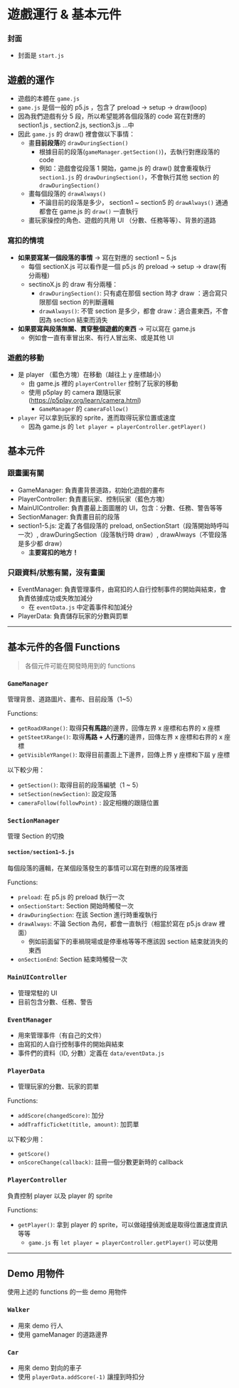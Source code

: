 # 遊戲運行 & 基本元件 

### 封面
- 封面是 `start.js`

## 遊戲的運作
- 遊戲的本體在 `game.js`
- `game.js` 是個一般的 p5.js ，包含了 preload -> setup -> draw(loop)
- 因為我們遊戲有分 5 段，所以希望能將各個段落的 code 寫在對應的 section1.js , section2.js, section3.js ...中
- 因此 `game.js` 的 draw() 裡會做以下事情：
    -  畫**目前段落**的 `drawDuringSection()`
        - 根據目前的段落(`gameManager.getSection()`)，去執行對應段落的 code
        - 例如：遊戲會從段落 1 開始，game.js 的 draw() 就會重複執行 `section1.js` 的 `drawDuringSection()`，不會執行其他 section 的  `drawDuringSection()`
    - 畫每個段落的 `drawAlways()`
        - 不論目前的段落是多少， section1 ~ section5 的 `drawAlways()` 通通都會在 game.js 的 `draw()` 一直執行
    - 畫玩家操控的角色、遊戲的共用 UI （分數、任務等等）、背景的道路

### 寫扣的情境
- **如果要寫某一個段落的事情** -> 寫在對應的 section1 ~ 5.js
    - 每個 sectionX.js 可以看作是一個 p5.js 的 preload -> setup -> draw(有分兩種)
    - sectinoX.js 的 draw 有分兩種：
        - `drawDuringSection()`: 只有處在那個 section 時才 draw ：適合寫只限那個 section 的判斷邏輯
        - `drawAlways()`: 不管 section 是多少，都會 draw：適合畫東西，不會因為 section 結束而消失
- **如果要寫與段落無關、貫穿整個遊戲的東西** -> 可以寫在 game.js
    - 例如會一直有車冒出來、有行人冒出來、或是其他 UI


### 遊戲的移動
- 是 player （藍色方塊）在移動（越往上 y 座標越小）
    - 由 game.js 裡的 `playerController` 控制了玩家的移動
    - 使用 p5play 的 camera 跟隨玩家(https://p5play.org/learn/camera.html)
        - `GameManager` 的 `cameraFollow()`
- `player` 可以拿到玩家的 sprite，進而取得玩家位置或速度
    - 因為 game.js 的 `let player = playerController.getPlayer()`


## 基本元件

### 跟畫圖有關  
- GameManager: 負責畫背景道路，初始化遊戲的畫布
- PlayerController: 負責畫玩家、控制玩家（藍色方塊）
- MainUIController: 負責畫最上面圖層的 UI，包含：分數、任務、警告等等
- SectionManager: 負責畫目前的段落
- section1-5.js: 定義了各個段落的 preload, onSectionStart（段落開始時呼叫一次）, drawDuringSection（段落執行時 draw）, drawAlways（不管段落是多少都 draw）
    - **主要寫扣的地方！**

### 只跟資料/狀態有關，沒有畫圖
- EventManager: 負責管理事件，由寫扣的人自行控制事件的開始與結束，會負責依據成功或失敗加減分
    - 在 `eventData.js` 中定義事件和加減分
- PlayerData: 負責儲存玩家的分數與罰單

----

## 基本元件的各個 Functions
> 各個元件可能在開發時用到的 functions

### `GameManager`
管理背景、道路圖片、畫布、目前段落（1~5）

Functions:
- `getRoadXRange()`: 取得**只有馬路**的邊界，回傳左界 x 座標和右界的 x 座標
- `getSteetXRange()`: 取得**馬路 + 人行道**的邊界，回傳左界 x 座標和右界的 x 座標
- `getVisibleYRange()`: 取得目前畫面上下邊界，回傳上界 y 座標和下屆 y 座標

以下較少用：
- `getSection()`: 取得目前的段落編號（1 ~ 5）
- `setSection(newSection)`: 設定段落
- `cameraFollow(followPoint)` : 設定相機的跟隨位置

### `SectionManager`
管理 Section 的切換

#### `section/section1~5.js`
每個段落的邏輯，在某個段落發生的事情可以寫在對應的段落裡面

Functions:
- `preload`: 在 p5.js 的 preload 執行一次
- `onSectionStart`: Section 開始時觸發一次
- `drawDuringSection`: 在該 Section 進行時重複執行
- `drawAlways`: 不論 Section 為何，都會一直執行（相當於寫在 p5.js draw 裡面）
    - 例如前面留下的車禍現場或是停車格等等不應該因 section 結束就消失的東西
- `onSectionEnd`: Section 結束時觸發一次

### `MainUIController`
- 管理常駐的 UI
- 目前包含分數、任務、警告

### `EventManager`
- 用來管理事件（有自己的文件）
- 由寫扣的人自行控制事件的開始與結束
- 事件們的資料（ID, 分數）定義在 `data/eventData.js`

### `PlayerData`
- 管理玩家的分數、玩家的罰單

Functions:
- `addScore(changedScore)`: 加分
- `addTrafficTicket(title, amount)`: 加罰單

以下較少用：
- `getScore()`
- `onScoreChange(callback)`: 註冊一個分數更新時的 callback

### `PlayerController`
負責控制 player 以及 player 的 sprite

Functions:
- `getPlayer()`: 拿到 player 的 sprite，可以做碰撞偵測或是取得位置速度資訊等等
    - `game.js` 有 `let player = playerController.getPlayer()` 可以使用



---
## Demo 用物件

使用上述的 functions 的一些 demo 用物件

### `Walker`
- 用來 demo 行人
- 使用 gameManager 的道路邊界

### `Car`
- 用來 demo 對向的車子
- 使用 `playerData.addScore(-1)` 讓撞到時扣分

